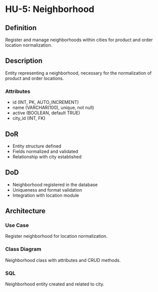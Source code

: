 # HU-5: Neighborhood

## Definition
Register and manage neighborhoods within cities for product and order location normalization.

## Description
Entity representing a neighborhood, necessary for the normalization of product and order locations.

### Attributes
- id (INT, PK, AUTO_INCREMENT)
- name (VARCHAR(100), unique, not null)
- active (BOOLEAN, default TRUE)
- city_id (INT, FK)

## DoR
- Entity structure defined
- Fields normalized and validated
- Relationship with city established

## DoD
- Neighborhood registered in the database
- Uniqueness and format validation
- Integration with location module

## Architecture
### Use Case
Register neighborhood for location normalization.

### Class Diagram
Neighborhood class with attributes and CRUD methods.

### SQL
Neighborhood entity created and related to city.
